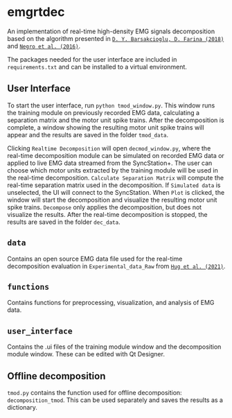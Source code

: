 # emgrtdec
An implementation of real-time high-density EMG signals decomposition based on the algorithm presented in [`D. Y. Barsakcioglu, D. Farina (2018)`](https://ieeexplore.ieee.org/document/8584659) and [`Negro et al. (2016)`](https://iopscience.iop.org/article/10.1088/1741-2560/13/2/026027/meta).

The packages needed for the user interface are included in `requirements.txt` and can be installed to a virtual environment.

## User Interface
To start the user interface, run `python tmod_window.py`. This window runs the training module on previously recorded EMG data, calculating a separation matrix and the motor unit spike trains. After the decomposition is complete, a window showing the resulting motor unit spike trains will appear and the results are saved in the folder `tmod_data`.

Clicking `Realtime Decomposition` will open `decmod_window.py`, where the real-time decomposition module can be simulated on recorded EMG data or applied to live EMG data streamed from the SyncStation+. The user can choose which motor units extracted by the training module will be used in the real-time decomposition. `Calculate Separation Matrix` will compute the real-time separation matrix used in the decomposition. If `Simulated data` is unselected, the UI will connect to the SyncStation. When `Plot` is clicked, the window will start the decomposition and visualize the resulting motor unit spike trains. `Decompose` only applies the decomposition, but does not visualize the results. After the real-time decomposition is stopped, the results are saved in the folder `dec_data`.

## `data`
Contains an open source EMG data file used for the real-time decomposition evaluation in `Experimental_data_Raw` from [`Hug et al. (2021)`](https://doi.org/10.6084/m9.figshare.13695937).

## `functions`
Contains functions for preprocessing, visualization, and analysis of EMG data. 

## `user_interface`
Contains the .ui files of the training module window and the decomposition module window. These can be edited with Qt Designer.

## Offline decomposition
`tmod.py` contains the function used for offline decomposition: `decomposition_tmod`. This can be used separately and saves the results as a dictionary.

